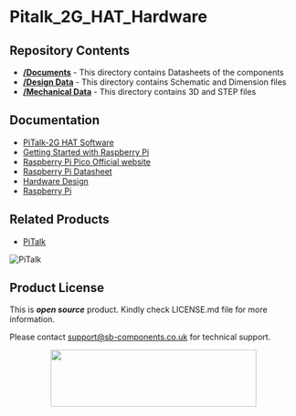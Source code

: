 # Pitalk_2G_HAT_Hardware


## Repository Contents

* [**/Documents**]() - This directory contains Datasheets of the components
* [**/Design Data**]() - This directory contains Schematic and Dimension files
* [**/Mechanical Data**]() - This directory contains 3D and STEP files

## Documentation

* [PiTalk-2G HAT Software]()
* [Getting Started with Raspberry Pi](https://www.raspberrypi.com/documentation/computers/getting-started.html)
* [Raspberry Pi Pico Official website](https://www.raspberrypi.com/documentation/microcontrollers/)
* [Raspberry Pi Datasheet](https://www.raspberrypi.com/documentation/computers/compute-module.html)
* [Hardware Design](https://www.raspberrypi.com/documentation/computers/compute-module.html)
* [Raspberry Pi](https://www.raspberrypi.com/documentation/microcontrollers/raspberry-pi-pico.html)

## Related Products

* [PiTalk](https://shop.sb-components.co.uk/products/pitalk-modular-smartphone-for-raspberry-pi?variant=12516562436179)

 ![PiTalk](https://cdn.shopify.com/s/files/1/1217/2104/products/PiTalk_-_Modular_SmartPhone_for_Raspberry_Pi_5.png?v=1528805795&width=400)

## Product License

This is ***open source*** product. Kindly check LICENSE.md file for more information.

Please contact support@sb-components.co.uk for technical support.
<p align="center">
  <img width="360" height="100" src="https://cdn.shopify.com/s/files/1/1217/2104/files/Logo_sb_component_3.png?v=1666086771&width=350">
</p>
